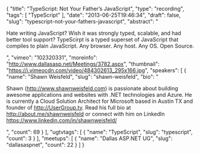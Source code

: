 {
  "title": "TypeScript: Not Your Father’s JavaScript",
  "type": "recording",
  "tags": [
    "TypeScript"
  ],
  "date": "2013-06-25T19:46:34",
  "draft": false,
  "slug": "typescript-not-your-fathers-javascript",
  "abstract": "<p>Hate writing JavaScript? Wish it was strongly typed, scalable, and had better tool support? TypeScirpt is a typed superset of JavaScript that compiles to plain JavaScript. Any browser. Any host. Any OS. Open Source.</p>",
  "vimeo": "102320331",
  "moreinfo": "http://www.dallasasp.net/Meetings/3782.aspx",
  "thumbnail": "https://i.vimeocdn.com/video/484302613_295x166.jpg",
  "speakers": [
    {
      "name": "Shawn Weisfeld",
      "slug": "shawn-weisfeld",
      "bio": "<p>Shawn (http://www.shawnweisfeld.com) is passionate about building awesome applications and websites with .NET technologies and Azure. He is currently a Cloud Solution Architect for Microsoft based in Austin TX and founder of http://UserGroup.tv. Read his full bio at http://about.me/shawnweisfeld or connect with him on LinkedIn https://www.linkedin.com/in/shawnweisfeld/</p>",
      "count": 69
    }
  ],
  "ugtvtags": [
    {
      "name": "TypeScript",
      "slug": "typescript",
      "count": 3
    }
  ],
  "meetups": [
    {
      "name": "Dallas ASP.NET UG",
      "slug": "dallasaspnet",
      "count": 22
    }
  ]
}